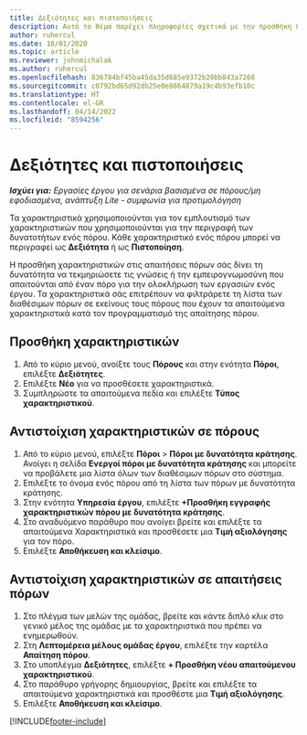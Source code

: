 ```yaml
---
title: Δεξιότητες και πιστοποιήσεις
description: Αυτό το θέμα παρέχει πληροφορίες σχετικά με την προσθήκη δεξιοτήτων και χαρακτηριστικών πιστοποίησης σε πόρους.
author: ruhercul
ms.date: 10/01/2020
ms.topic: article
ms.reviewer: johnmichalak
ms.author: ruhercul
ms.openlocfilehash: 836784bf45ba45da35d685e9372b29bb843a7268
ms.sourcegitcommit: c0792bd65d92db25e0e8864879a19c4b93efb10c
ms.translationtype: HT
ms.contentlocale: el-GR
ms.lasthandoff: 04/14/2022
ms.locfileid: "8594256"
---
```

# <a name="skills-and-certifications"></a>Δεξιότητες και πιστοποιήσεις
_**Ισχύει για:** Εργασίες έργου για σενάρια βασισμένα σε πόρους/μη εφοδιασμένα, ανάπτυξη Lite - συμφωνία για προτιμολόγηση_

Τα χαρακτηριστικά χρησιμοποιούνται για τον εμπλουτισμό των χαρακτηριστικών που χρησιμοποιούνται για την περιγραφή των δυνατοτήτων ενός πόρου. Κάθε χαρακτηριστικό ενός πόρου μπορεί να περιγραφεί ως **Δεξιότητα** ή ως **Πιστοποίηση**.

Η προσθήκη χαρακτηριστικών στις απαιτήσεις πόρων σάς δίνει τη δυνατότητα να τεκμηριώσετε τις γνώσεις ή την εμπειρογνωμοσύνη που απαιτούνται από έναν πόρο για την ολοκλήρωση των εργασιών ενός έργου. Τα χαρακτηριστικά σάς επιτρέπουν να φιλτράρετε τη λίστα των διαθέσιμων πόρων σε εκείνους τους πόρους που έχουν τα απαιτούμενα χαρακτηριστικά κατά τον προγραμματισμό της απαίτησης πόρου.

## <a name="add-characteristics"></a>Προσθήκη χαρακτηριστικών

1. Από το κύριο μενού, ανοίξτε τους **Πόρους** και στην ενότητα **Πόροι**, επιλέξτε **Δεξιότητες**.
2. Επιλέξτε **Νέο** για να προσθέσετε χαρακτηριστικά.
3. Συμπληρώστε τα απαιτούμενα πεδία και επιλέξτε **Τύπος χαρακτηριστικού**.

## <a name="assign-characteristics-to-resources"></a>Αντιστοίχιση χαρακτηριστικών σε πόρους

1. Από το κύριο μενού, επιλέξτε **Πόροι** > **Πόροι με δυνατότητα κράτησης**. Ανοίγει η σελίδα **Ενεργοί πόροι με δυνατότητα κράτησης** και μπορείτε να προβάλετε μια λίστα όλων των διαθέσιμων πόρων στο σύστημα.
2. Επιλέξτε το όνομα ενός πόρου από τη λίστα των πόρων με δυνατότητα κράτησης.
3. Στην ενότητα **Υπηρεσία έργου**, επιλέξτε **+Προσθήκη εγγραφής χαρακτηριστικών πόρου με δυνατότητα κράτησης**.
4. Στο αναδυόμενο παράθυρο που ανοίγει βρείτε και επιλέξτε τα απαιτούμενα Χαρακτηριστικά και προσθέσετε μια **Τιμή αξιολόγησης** για τον πόρο.
5. Επιλέξτε **Αποθήκευση και κλείσιμο**.

## <a name="assign-characteristics-to-resource-requirements"></a>Αντιστοίχιση χαρακτηριστικών σε απαιτήσεις πόρων

1. Στο πλέγμα των μελών της ομάδας, βρείτε και κάντε διπλό κλικ στο γενικό μέλος της ομάδας με τα χαρακτηριστικά που πρέπει να ενημερωθούν.
2. Στη **Λεπτομέρεια μέλους ομάδας έργου**, επιλέξτε την καρτέλα **Απαίτηση πόρου**.
3. Στο υποπλέγμα **Δεξιότητες**, επιλέξτε **+ Προσθήκη νέου απαιτούμενου χαρακτηριστικού**.
4. Στο παράθυρο γρήγορης δημιουργίας, βρείτε και επιλέξτε τα απαιτούμενα χαρακτηριστικά και προσθέστε μια **Τιμή αξιολόγησης**.
5. Επιλέξτε **Αποθήκευση και κλείσιμο**.

[!INCLUDE[footer-include](../includes/footer-banner.md)]